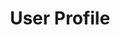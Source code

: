 ---
title: User Profile
description: Build a reactive user profile in Ionic
weight: 16
lastmod: 2020-04-12T10:11:30-02:00
draft: false
vimeo: 348515431
emoji: 👤
---